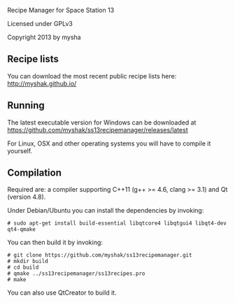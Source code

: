 Recipe Manager for Space Station 13

Licensed under GPLv3

Copyright 2013 by mysha

Recipe lists
------------
You can download the most recent public recipe lists here: http://myshak.github.io/

Running
-------
The latest executable version for Windows can be downloaded at https://github.com/myshak/ss13recipemanager/releases/latest

For Linux, OSX and other operating systems you will have to compile it yourself.

Compilation
-----------
Required are: a compiler supporting C++11 (g++ >= 4.6, clang >= 3.1) and Qt (version 4.8).

Under Debian/Ubuntu you can install the dependencies by invoking:

    # sudo apt-get install build-essential libqtcore4 libqtgui4 libqt4-dev qt4-qmake

You can then build it by invoking:

    # git clone https://github.com/myshak/ss13recipemanager.git
    # mkdir build
    # cd build
    # qmake ../ss13recipemanager/ss13recipes.pro
    # make 

You can also use QtCreator to build it.
